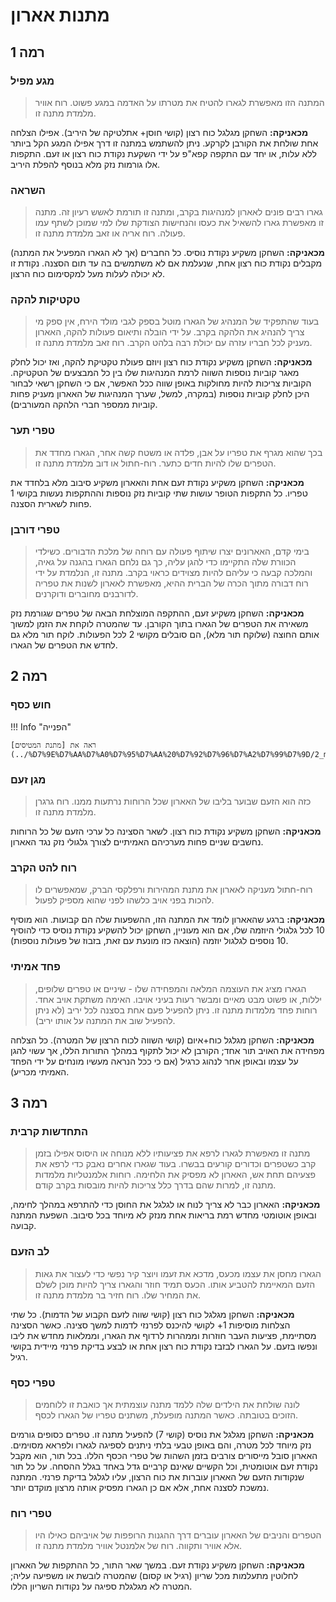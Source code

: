 # מתנות אארון

## **רמה 1**

### מגע מפיל

> המתנה הזו מאפשרת לגארו להטיח את מטרתו על האדמה במגע פשוט. רוח אוויר מלמדת מתנה זו. 

**מכאניקה:** השחקן מגלגל כוח רצון (קושי חוסן+ אתלטיקה של היריב). אפילו הצלחה אחת שולחת
את הקורבן לקרקע. ניתן להשתמש במתנה זו דרך אפילו המגע הקל ביותר ללא עלות, או
יחד עם התקפה קפא"פ על ידי השקעת נקודת כוח רצון או זעם. התקפות אלו גורמות נזק מלא בנוסף להפלת היריב.

### השראה 

> גארו רבים פונים לאארון למנהיגות בקרב, ומתנה זו תורמת לאשש רעיון זה. מתנה זו מאפשרת גארו להשאיל את כעסו והנחישות הצודקת שלו למי שמוכן לשתף עמו פעולה. רוח אריה או זאב מלמדת מתנה זו. 

**מכאניקה:** השחקן משקיע נקודת נוסיס. כל החברים (אך לא הגארו המפעיל את המתנה) מקבלים נקודת כוח רצון אחת, שנעלמת אם לא משתמשים בה עד תום הסצנה. נקודת זו לא יכולה לעלות מעל למקסימום כוח הרצון. 

### טקטיקות להקה 

> בעוד שהתפקיד של המנהיג של הגארו מוטל בספק לגבי מולד הירח, אין ספק מי צריך להנהיג את הלהקה בקרב. על ידי הובלה ותיאום פעולות להקה, האארון מעניק לכל חבריו עזרה עם יכולת רבה בלהט הקרב. רוח זאב מלמדת מתנה זו.

**מכאניקה:** השחקן משקיע נקודת כוח רצון ויוזם פעולת טקטיקת להקה, ואז יכול לחלק מאגר קוביות נוספות השווה לרמת המנהיגות שלו בין כל המבצעים של הטקטיקה. הקוביות צריכות להיות מחולקות באופן שווה ככל האפשר, אם כי השחקן רשאי לבחור היכן לחלק קוביות נוספות (במקרה, למשל, שערך המנהיגות של האארון מעניק פחות קוביות ממספר חברי הלהקה המעורבים).

### טפרי תער

> בכך שהוא מגרף את טפריו על אבן, פלדה או משטח קשה אחר, הגארו מחדד את הטפרים שלו להיות חדים כתער. רוח-חתול או דוב מלמדת מתנה זו.

**מכאניקה:** השחקן משקיע נקודת זעם אחת והאארון משקיע סיבוב מלא בלחדד את טפריו. כל התקפות הטופר עושות שתי קוביות נזק נוספות וההתקפות נעשות בקושי 1 פחות לשארית הסצנה. 

### טפרי דורבן 

> בימי קדם, האארונים יצרו שיתוף פעולה עם רוחה של מלכת הדבורים. כשילדי הכוורת שלה התקיימו כדי להגן עליה, כך גם נלחם הגארו בהגנה על גאיה, והמלכה קבעה כי עליהם להיות מצוידים כראוי בקרב. מתנה זו, הנלמדת על ידי רוח דבורה מתוך הכרה של הברית ההיא, מאפשרת לאארון לשנות את טפריה לדורבנים מחוברים ודוקרנים.

**מכאניקה:** השחקן משקיע זעם, ההתקפה המוצלחת הבאה של טפרים שגורמת נזק משאירה את הטפרים של הגארו בתוך הקורבן. עד שהמטרה לוקחת את הזמן למשוך אותם החוצה (שלוקח תור מלא), הם סובלים מקושי 2
לכל הפעולות. לוקח תור מלא גם לחדש את הטפרים של הגארו. 

## **רמה 2**

### חוש כסף 

!!! Info "הפנייה"

    ראה את [מתנת המטיסים](../%D7%9E%D7%AA%D7%A0%D7%95%D7%AA%20%D7%92%D7%96%D7%A2%D7%99%D7%9D/2_metis.md#_10).

### מגן זעם 

> כזה הוא הזעם שבוער בליבו של האארון שכל הרוחות נרתעות ממנו. רוח גרגרן מלמדת מתנה זו.

**מכאניקה:** השחקן משקיע נקודת כוח רצון. לשאר הסצינה כל ערכי הזעם של כל הרוחות נחשבים שניים פחות מערכיהם האמיתיים לצורך גלגולי נזק נגד האארון.

### רוח להט הקרב

> רוח-חתול מעניקה לאארון את מתנת המהירות ורפלקסי הברק, שמאפשרים לו להכות בפני אויב כלשהו לפני שהוא מספיק לפעול.

**מכאניקה:** ברגע שהאארון לומד את המתנה הזו, ההשפעות שלה הם קבועות. הוא מוסיף 10 לכל גלגולי היוזמה שלו, אם הוא מעוניין, השחקן יכול להשקיע נקודת נוסיס כדי להוסיף 10 נוספים לגלגול יוזמה (הוצאה כזו מונעת
עם זאת, בזבוז של פעולות נוספות).

### פחד אמיתי

> הגארו מציג את העוצמה המלאה והמפחידה שלו - שיניים או טפרים שלופים, יללות, או פשוט מבט מאיים ומבשר רעות בעיני אויבו. האימה משתקת אויב אחד. רוחות פחד מלמדות מתנה זו. ניתן להפעיל פעם אחת בסצנה לכל יריב (לא ניתן להפעיל שוב את המתנה על אותו יריב).

**מכאניקה:** השחקן מגלגל כוח+איום (קושי השווה לכוח הרצון של המטרה). כל הצלחה מפחידה את האויב תור אחד; הקורבן לא יכול לתקוף במהלך התורות הללו, אך עשוי להגן על עצמו ובאופן אחר לנהוג כרגיל (אם כי ככל הנראה מעשיו מונחים על ידי הפחד האמיתי מכריע).

## **רמה 3**

### התחדשות קרבית 

> מתנה זו מאפשרת לגארו לרפא את פציעותיו ללא מנוחה או היסוס אפילו בזמן קרב כשטפרים וכדורים קורעים בבשרו. בעוד שגארו אחרים נאבק כדי לרפא את פצעיהם תחת אש, האארון לא מפסיק את הלחימה. רוחות אלמנטליות מלמדות מתנה זו, למרות שהם בדרך כלל צריכות להיות מובסות בקרב קודם.

**מכאניקה:** האארון כבר לא צריך לנוח או לגלגל את החוסן כדי להתרפא במהלך לחימה, ובאופן אוטומטי מחדש רמת בריאות אחת מנזק לא מיוחד בכל סיבוב. השפעת המתנה קבועה. 

### לב הזעם

> הגארו מחסן את עצמו מכעס, מדכא את זעמו ויוצר קיר נפשי כדי לעצור את גאות הזעם המאיימת להטביע אותו. הכעס תמיד חוזר והגארו צריך להיות מוכן לשלם את המחיר שלו. רוח חזיר בר מלמדת מתנה זו.

**מכאניקה:** השחקן מגלגל כוח רצון (קושי שווה לזעם הקבוע של הדמות). כל שתי הצלחות מוסיפות
1+ לקושי להיכנס לפרנזי לדמות למשך סצינה. כאשר הסצינה מסתיימת, פציעות העבר חוזרות וממהרות לרדוף את הגארו, וממלאות מחדש את ליבו ונפשו בזעם. על הגארו לבזבז נקודת כוח רצון אחת או לבצע בדיקת פרנזי מיידית בקושי רגיל.

### טפרי כסף

> לונה שולחת את הילדים שלה ללמד מתנה עוצמתית אך כואבת זו ללוחמים הזוכים בטובתה. כאשר המתנה מופעלת, משתנים טפריו של הגארו לכסף.

**מכאניקה:** השחקן מגלגל את נוסיס (קושי 7) להפעיל מתנה זו. טפרים כסופים גורמים נזק מיוחד לכל מטרה, והם באופן טבעי בלתי ניתנים לספיגה לגארו ולפראא מסוימים. האארון סובל מייסורים צורבים בזמן השהות של טפרי הכסף הללו. בכל תור, הוא מקבל נקודת זעם אוטומטית, וכל הקשיים שאינם קרביים גדל באחד בגלל ההסחה. על כל תור שנקודות הזעם של האארון עוברות את כוח הרצון, עליו לגלגל בדיקת פרנזי. המתנה נמשכת לסצנה אחת, אלא אם כן הגארו מפסיק אותה מרצון מוקדם יותר.

### טפרי רוח

> הטפרים והניבים של האארון עוברים דרך ההגנות הרופפות של אויביהם כאילו היו אלא אוויר ותקווה. רוח של אלמנטל אוויר מלמדת מתנה זו.

**מכאניקה:** השחקן משקיע נקודת זעם. במשך שאר התור, כל ההתקפות של האארון לחלוטין מתעלמות מכל שריון (רגיל או קסום) שהמטרה לובשת או משפיעה עליה; המטרה לא מגלגלת ספיגה על נקודות השריון הללו. 

